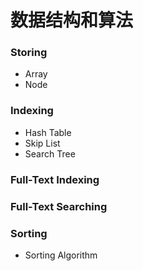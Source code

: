 # 数据结构和算法

### Storing
- Array
- Node

### Indexing
- Hash Table
- Skip List
- Search Tree

### Full-Text Indexing

### Full-Text Searching

### Sorting
- Sorting Algorithm
